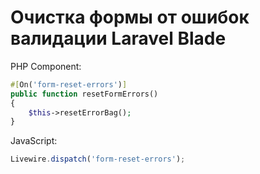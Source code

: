 # Очистка формы от ошибок валидации Laravel Blade

PHP Component:
```php
#[On('form-reset-errors')]
public function resetFormErrors()
{
    $this->resetErrorBag();
}
```

JavaScript:
```js
Livewire.dispatch('form-reset-errors');
```
